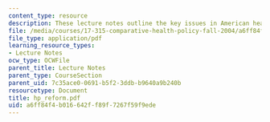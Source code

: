 ```yaml
---
content_type: resource
description: These lecture notes outline the key issues in American health care reform.
file: /media/courses/17-315-comparative-health-policy-fall-2004/a6ff84f4b016642ff89f7267f59f9ede_hp_reform.pdf
file_type: application/pdf
learning_resource_types:
- Lecture Notes
ocw_type: OCWFile
parent_title: Lecture Notes
parent_type: CourseSection
parent_uid: 7c35ace0-0691-b5f2-3ddb-b9640a9b240b
resourcetype: Document
title: hp_reform.pdf
uid: a6ff84f4-b016-642f-f89f-7267f59f9ede
---
```

